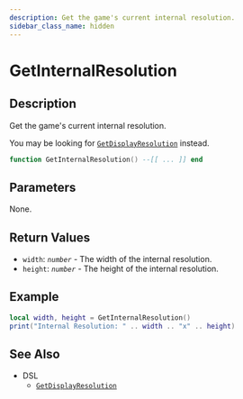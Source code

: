 ```yaml
---
description: Get the game's current internal resolution.
sidebar_class_name: hidden
---
```


# GetInternalResolution

## Description

Get the game's current internal resolution.

You may be looking for [`GetDisplayResolution`](./GetDisplayResolution) instead.

```lua
function GetInternalResolution() --[[ ... ]] end
```

## Parameters

None.

## Return Values

- `width`: _`number`_ - The width of the internal resolution.
- `height`: _`number`_ - The height of the internal resolution.

## Example

```lua
local width, height = GetInternalResolution()
print("Internal Resolution: " .. width .. "x" .. height)
```

## See Also

- DSL
  - [`GetDisplayResolution`](./GetDisplayResolution)
